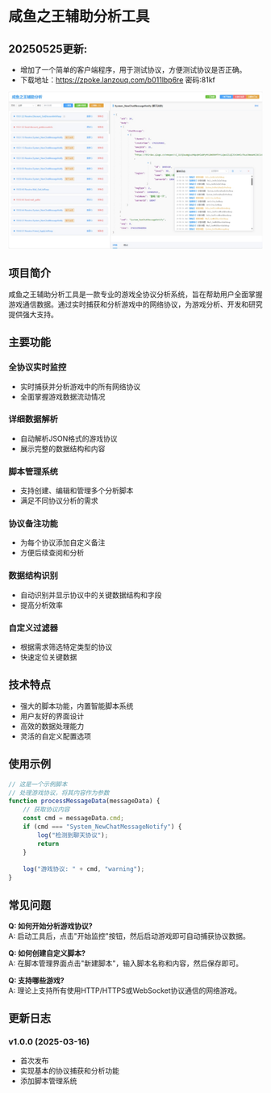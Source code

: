  

# 咸鱼之王辅助分析工具
## 20250525更新:
- 增加了一个简单的客户端程序，用于测试协议，方便测试协议是否正确。 
- 下载地址：https://zpoke.lanzouq.com/b011lbp6re 密码:81kf



![咸鱼之王辅助分析工具](share/images/screenshot1.png)

## 项目简介

咸鱼之王辅助分析工具是一款专业的游戏全协议分析系统，旨在帮助用户全面掌握游戏通信数据。通过实时捕获和分析游戏中的网络协议，为游戏分析、开发和研究提供强大支持。

## 主要功能

### 全协议实时监控
- 实时捕获并分析游戏中的所有网络协议
- 全面掌握游戏数据流动情况

### 详细数据解析
- 自动解析JSON格式的游戏协议
- 展示完整的数据结构和内容

### 脚本管理系统
- 支持创建、编辑和管理多个分析脚本
- 满足不同协议分析的需求

### 协议备注功能
- 为每个协议添加自定义备注
- 方便后续查阅和分析

### 数据结构识别
- 自动识别并显示协议中的关键数据结构和字段
- 提高分析效率

### 自定义过滤器
- 根据需求筛选特定类型的协议
- 快速定位关键数据

## 技术特点

- 强大的脚本功能，内置智能脚本系统
- 用户友好的界面设计
- 高效的数据处理能力
- 灵活的自定义配置选项

## 使用示例



```javascript
// 这是一个示例脚本
// 处理游戏协议，将其内容作为参数
function processMessageData(messageData) {
    // 获取协议内容
    const cmd = messageData.cmd;
    if (cmd === "System_NewChatMessageNotify") {
        log("检测到聊天协议");
        return
    }
    
    log("游戏协议: " + cmd, "warning");
}
```

 

 

## 常见问题

**Q: 如何开始分析游戏协议?**  
A: 启动工具后，点击"开始监控"按钮，然后启动游戏即可自动捕获协议数据。

**Q: 如何创建自定义脚本?**  
A: 在脚本管理界面点击"新建脚本"，输入脚本名称和内容，然后保存即可。

**Q: 支持哪些游戏?**  
A: 理论上支持所有使用HTTP/HTTPS或WebSocket协议通信的网络游戏。

## 更新日志

### v1.0.0 (2025-03-16)
- 首次发布
- 实现基本的协议捕获和分析功能
- 添加脚本管理系统

 
 
